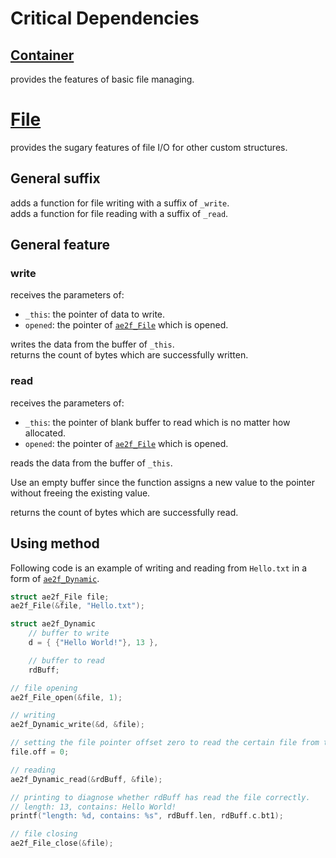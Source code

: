 # Critical Dependencies
## <a href="./Container.md#File">Container</a>
provides the features of basic file managing.

# <a href="../README.md#File">File</a>
provides the sugary features of file I/O for other custom structures.  

## General suffix
adds a function for file writing with a suffix of `_write`.  
adds a function for file reading with a suffix of `_read`.  

## General feature
### write
receives the parameters of:
+ `_this`: the pointer of data to write.
+ `opened`: the pointer of <a href="./Container/File.md">`ae2f_File`</a> which is opened.

writes the data from the buffer of `_this`.  
returns the count of bytes which are successfully written.

### read
receives the parameters of:
+ `_this`: the pointer of blank buffer to read which is no matter how allocated.
+ `opened`: the pointer of <a href="./Container/File.md">`ae2f_File`</a> which is opened.

reads the data from the buffer of `_this`.  

Use an empty buffer since the function assigns a new value to the pointer without freeing the existing value.  

returns the count of bytes which are successfully read.

## Using method
Following code is an example of writing and reading from `Hello.txt` in a form of <a href="./Container/Dynamic.md">`ae2f_Dynamic`</a>.
```c
struct ae2f_File file;
ae2f_File(&file, "Hello.txt");

struct ae2f_Dynamic 
	// buffer to write
	d = { {"Hello World!"}, 13 },

	// buffer to read
	rdBuff;

// file opening
ae2f_File_open(&file, 1);

// writing
ae2f_Dynamic_write(&d, &file);

// setting the file pointer offset zero to read the certain file from the beginning.
file.off = 0;

// reading
ae2f_Dynamic_read(&rdBuff, &file);

// printing to diagnose whether rdBuff has read the file correctly.
// length: 13, contains: Hello World!
printf("length: %d, contains: %s", rdBuff.len, rdBuff.c.bt1);

// file closing
ae2f_File_close(&file);
```